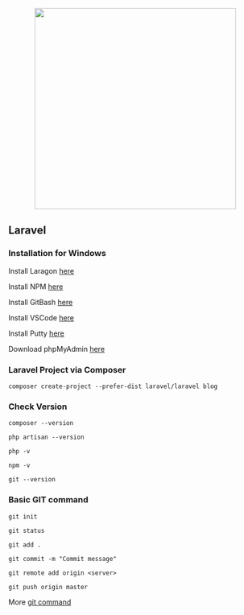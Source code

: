 <p align="center"><img src="https://res.cloudinary.com/dtfbvvkyp/image/upload/v1566331377/laravel-logolockup-cmyk-red.svg" width="400"></p>

## Laravel 

### Installation for Windows

Install Laragon [here](https://sourceforge.net/projects/laragon/files/releases/4.0/laragon-full.exe)

Install NPM [here](https://nodejs.org/en/)

Install GitBash [here](https://git-scm.com/download/win)

Install VSCode [here](https://code.visualstudio.com/download)

Install Putty [here](https://www.chiark.greenend.org.uk/~sgtatham/putty/latest.html)

Download phpMyAdmin [here](https://files.phpmyadmin.net/phpMyAdmin/4.9.1/phpMyAdmin-4.9.1-all-languages.zip)


### Laravel Project via Composer

    composer create-project --prefer-dist laravel/laravel blog

### Check Version

    composer --version

    php artisan --version

    php -v

    npm -v

    git --version

### Basic GIT command

    git init

    git status

    git add .

    git commit -m "Commit message"

    git remote add origin <server>

    git push origin master

More [git command](https://git-scm.com/docs/git)




